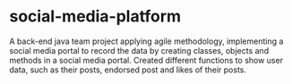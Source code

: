 # social-media-platform

 A back-end java team project applying agile methodology, 
 implementing a social media portal to record the data by creating classes, 
 objects and methods in a social media portal. Created different functions to show user data, 
 such as their posts, endorsed post and likes of their posts. 
